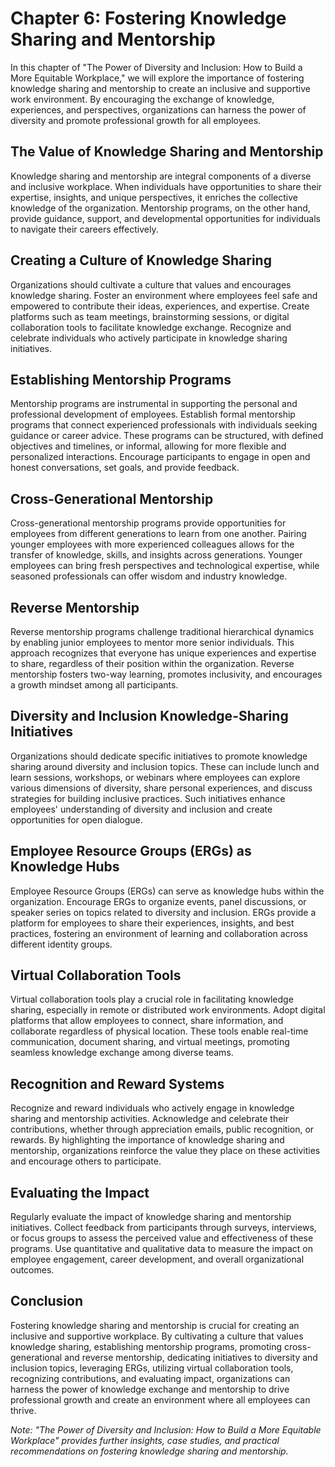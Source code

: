 Chapter 6: Fostering Knowledge Sharing and Mentorship
=====================================================

In this chapter of "The Power of Diversity and Inclusion: How to Build a More Equitable Workplace," we will explore the importance of fostering knowledge sharing and mentorship to create an inclusive and supportive work environment. By encouraging the exchange of knowledge, experiences, and perspectives, organizations can harness the power of diversity and promote professional growth for all employees.

The Value of Knowledge Sharing and Mentorship
---------------------------------------------

Knowledge sharing and mentorship are integral components of a diverse and inclusive workplace. When individuals have opportunities to share their expertise, insights, and unique perspectives, it enriches the collective knowledge of the organization. Mentorship programs, on the other hand, provide guidance, support, and developmental opportunities for individuals to navigate their careers effectively.

Creating a Culture of Knowledge Sharing
---------------------------------------

Organizations should cultivate a culture that values and encourages knowledge sharing. Foster an environment where employees feel safe and empowered to contribute their ideas, experiences, and expertise. Create platforms such as team meetings, brainstorming sessions, or digital collaboration tools to facilitate knowledge exchange. Recognize and celebrate individuals who actively participate in knowledge sharing initiatives.

Establishing Mentorship Programs
--------------------------------

Mentorship programs are instrumental in supporting the personal and professional development of employees. Establish formal mentorship programs that connect experienced professionals with individuals seeking guidance or career advice. These programs can be structured, with defined objectives and timelines, or informal, allowing for more flexible and personalized interactions. Encourage participants to engage in open and honest conversations, set goals, and provide feedback.

Cross-Generational Mentorship
-----------------------------

Cross-generational mentorship programs provide opportunities for employees from different generations to learn from one another. Pairing younger employees with more experienced colleagues allows for the transfer of knowledge, skills, and insights across generations. Younger employees can bring fresh perspectives and technological expertise, while seasoned professionals can offer wisdom and industry knowledge.

Reverse Mentorship
------------------

Reverse mentorship programs challenge traditional hierarchical dynamics by enabling junior employees to mentor more senior individuals. This approach recognizes that everyone has unique experiences and expertise to share, regardless of their position within the organization. Reverse mentorship fosters two-way learning, promotes inclusivity, and encourages a growth mindset among all participants.

Diversity and Inclusion Knowledge-Sharing Initiatives
-----------------------------------------------------

Organizations should dedicate specific initiatives to promote knowledge sharing around diversity and inclusion topics. These can include lunch and learn sessions, workshops, or webinars where employees can explore various dimensions of diversity, share personal experiences, and discuss strategies for building inclusive practices. Such initiatives enhance employees' understanding of diversity and inclusion and create opportunities for open dialogue.

Employee Resource Groups (ERGs) as Knowledge Hubs
-------------------------------------------------

Employee Resource Groups (ERGs) can serve as knowledge hubs within the organization. Encourage ERGs to organize events, panel discussions, or speaker series on topics related to diversity and inclusion. ERGs provide a platform for employees to share their experiences, insights, and best practices, fostering an environment of learning and collaboration across different identity groups.

Virtual Collaboration Tools
---------------------------

Virtual collaboration tools play a crucial role in facilitating knowledge sharing, especially in remote or distributed work environments. Adopt digital platforms that allow employees to connect, share information, and collaborate regardless of physical location. These tools enable real-time communication, document sharing, and virtual meetings, promoting seamless knowledge exchange among diverse teams.

Recognition and Reward Systems
------------------------------

Recognize and reward individuals who actively engage in knowledge sharing and mentorship activities. Acknowledge and celebrate their contributions, whether through appreciation emails, public recognition, or rewards. By highlighting the importance of knowledge sharing and mentorship, organizations reinforce the value they place on these activities and encourage others to participate.

Evaluating the Impact
---------------------

Regularly evaluate the impact of knowledge sharing and mentorship initiatives. Collect feedback from participants through surveys, interviews, or focus groups to assess the perceived value and effectiveness of these programs. Use quantitative and qualitative data to measure the impact on employee engagement, career development, and overall organizational outcomes.

Conclusion
----------

Fostering knowledge sharing and mentorship is crucial for creating an inclusive and supportive workplace. By cultivating a culture that values knowledge sharing, establishing mentorship programs, promoting cross-generational and reverse mentorship, dedicating initiatives to diversity and inclusion topics, leveraging ERGs, utilizing virtual collaboration tools, recognizing contributions, and evaluating impact, organizations can harness the power of knowledge exchange and mentorship to drive professional growth and create an environment where all employees can thrive.

*Note: "The Power of Diversity and Inclusion: How to Build a More Equitable Workplace" provides further insights, case studies, and practical recommendations on fostering knowledge sharing and mentorship.*
